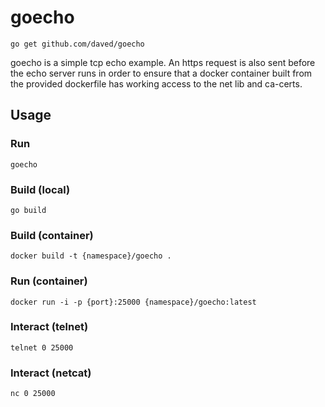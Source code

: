 # goecho

    go get github.com/daved/goecho

goecho is a simple tcp echo example. An https request is also sent before the 
echo server runs in order to ensure that a docker container built from the
provided dockerfile has working access to the net lib and ca-certs.

## Usage

### Run

```
goecho
```

### Build (local)

```
go build
```

### Build (container)

```
docker build -t {namespace}/goecho .
```

### Run (container)

```
docker run -i -p {port}:25000 {namespace}/goecho:latest
```

### Interact (telnet)

```
telnet 0 25000
```

### Interact (netcat)

```
nc 0 25000
```
